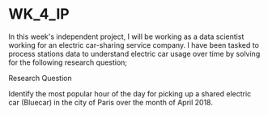 # WK_4_IP
In this week's independent project, I will be working as a data scientist working for an electric car-sharing service company. I have been tasked to process stations data to understand electric car usage over time by solving for the following research question;

Research Question

Identify the most popular hour of the day for picking up a shared electric car (Bluecar) in the city of Paris over the month of April 2018.
